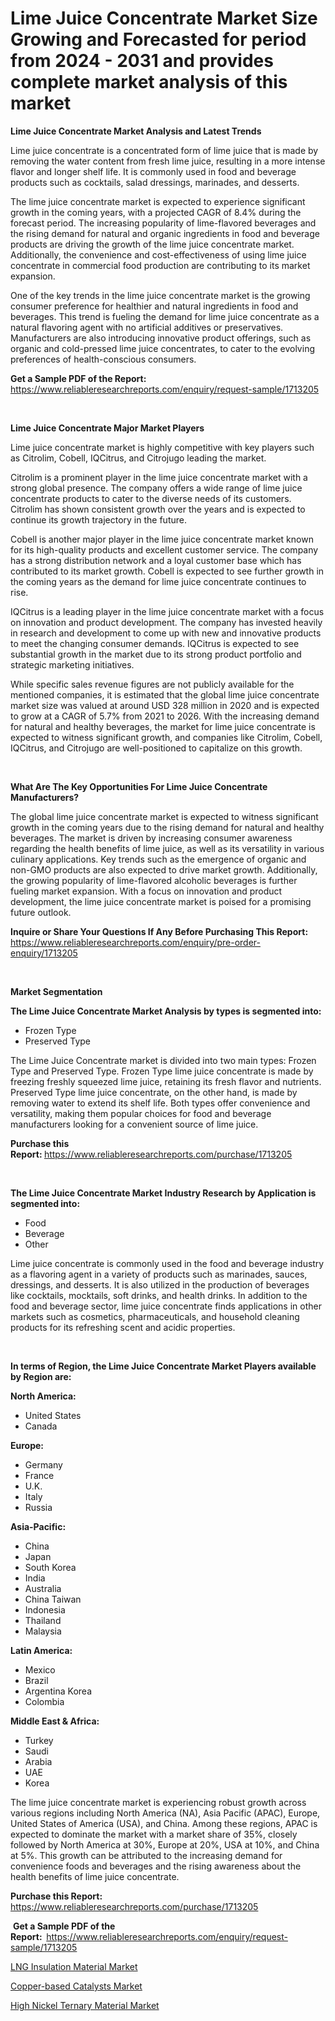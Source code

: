 <p><h1>Lime Juice Concentrate Market Size Growing and Forecasted for period from 2024 - 2031 and provides complete market analysis of this market</h1></p><p><strong>Lime Juice Concentrate Market Analysis and Latest Trends</strong></p>
<p><p>Lime juice concentrate is a concentrated form of lime juice that is made by removing the water content from fresh lime juice, resulting in a more intense flavor and longer shelf life. It is commonly used in food and beverage products such as cocktails, salad dressings, marinades, and desserts.</p><p>The lime juice concentrate market is expected to experience significant growth in the coming years, with a projected CAGR of 8.4% during the forecast period. The increasing popularity of lime-flavored beverages and the rising demand for natural and organic ingredients in food and beverage products are driving the growth of the lime juice concentrate market. Additionally, the convenience and cost-effectiveness of using lime juice concentrate in commercial food production are contributing to its market expansion.</p><p>One of the key trends in the lime juice concentrate market is the growing consumer preference for healthier and natural ingredients in food and beverages. This trend is fueling the demand for lime juice concentrate as a natural flavoring agent with no artificial additives or preservatives. Manufacturers are also introducing innovative product offerings, such as organic and cold-pressed lime juice concentrates, to cater to the evolving preferences of health-conscious consumers.</p></p>
<p><strong>Get a Sample PDF of the Report:&nbsp;</strong> <a href="https://www.reliableresearchreports.com/enquiry/request-sample/1713205">https://www.reliableresearchreports.com/enquiry/request-sample/1713205</a></p>
<p>&nbsp;</p>
<p><strong>Lime Juice Concentrate Major Market Players</strong></p>
<p><p>Lime juice concentrate market is highly competitive with key players such as Citrolim, Cobell, IQCitrus, and Citrojugo leading the market. </p><p>Citrolim is a prominent player in the lime juice concentrate market with a strong global presence. The company offers a wide range of lime juice concentrate products to cater to the diverse needs of its customers. Citrolim has shown consistent growth over the years and is expected to continue its growth trajectory in the future.</p><p>Cobell is another major player in the lime juice concentrate market known for its high-quality products and excellent customer service. The company has a strong distribution network and a loyal customer base which has contributed to its market growth. Cobell is expected to see further growth in the coming years as the demand for lime juice concentrate continues to rise.</p><p>IQCitrus is a leading player in the lime juice concentrate market with a focus on innovation and product development. The company has invested heavily in research and development to come up with new and innovative products to meet the changing consumer demands. IQCitrus is expected to see substantial growth in the market due to its strong product portfolio and strategic marketing initiatives.</p><p>While specific sales revenue figures are not publicly available for the mentioned companies, it is estimated that the global lime juice concentrate market size was valued at around USD 328 million in 2020 and is expected to grow at a CAGR of 5.7% from 2021 to 2026. With the increasing demand for natural and healthy beverages, the market for lime juice concentrate is expected to witness significant growth, and companies like Citrolim, Cobell, IQCitrus, and Citrojugo are well-positioned to capitalize on this growth.</p></p>
<p>&nbsp;</p>
<p><strong>What Are The Key Opportunities For Lime Juice Concentrate Manufacturers?</strong></p>
<p><p>The global lime juice concentrate market is expected to witness significant growth in the coming years due to the rising demand for natural and healthy beverages. The market is driven by increasing consumer awareness regarding the health benefits of lime juice, as well as its versatility in various culinary applications. Key trends such as the emergence of organic and non-GMO products are also expected to drive market growth. Additionally, the growing popularity of lime-flavored alcoholic beverages is further fueling market expansion. With a focus on innovation and product development, the lime juice concentrate market is poised for a promising future outlook.</p></p>
<p><strong>Inquire or Share Your Questions If Any Before Purchasing This Report:</strong> <a href="https://www.reliableresearchreports.com/enquiry/pre-order-enquiry/1713205">https://www.reliableresearchreports.com/enquiry/pre-order-enquiry/1713205</a></p>
<p>&nbsp;</p>
<p><strong>Market Segmentation</strong></p>
<p><strong>The Lime Juice Concentrate Market Analysis by types is segmented into:</strong></p>
<p><ul><li>Frozen Type</li><li>Preserved Type</li></ul></p>
<p><p>The Lime Juice Concentrate market is divided into two main types: Frozen Type and Preserved Type. Frozen Type lime juice concentrate is made by freezing freshly squeezed lime juice, retaining its fresh flavor and nutrients. Preserved Type lime juice concentrate, on the other hand, is made by removing water to extend its shelf life. Both types offer convenience and versatility, making them popular choices for food and beverage manufacturers looking for a convenient source of lime juice.</p></p>
<p><strong>Purchase this Report:&nbsp;</strong><a href="https://www.reliableresearchreports.com/purchase/1713205">https://www.reliableresearchreports.com/purchase/1713205</a></p>
<p>&nbsp;</p>
<p><strong>The Lime Juice Concentrate Market Industry Research by Application is segmented into:</strong></p>
<p><ul><li>Food</li><li>Beverage</li><li>Other</li></ul></p>
<p><p>Lime juice concentrate is commonly used in the food and beverage industry as a flavoring agent in a variety of products such as marinades, sauces, dressings, and desserts. It is also utilized in the production of beverages like cocktails, mocktails, soft drinks, and health drinks. In addition to the food and beverage sector, lime juice concentrate finds applications in other markets such as cosmetics, pharmaceuticals, and household cleaning products for its refreshing scent and acidic properties.</p></p>
<p>&nbsp;</p>
<p><strong>In terms of Region, the Lime Juice Concentrate Market Players available by Region are:</strong></p>
<p>
    <p> <strong> North America: </strong>
        <ul>
            <li>United States</li>
            <li>Canada</li>
        </ul>
        </p> 
    <p> <strong> Europe: </strong>
        <ul>
            <li>Germany</li>
            <li>France</li>
            <li>U.K.</li>
            <li>Italy</li>
            <li>Russia</li>
        </ul>
        </p> 
    <p> <strong> Asia-Pacific: </strong>
        <ul>
            <li>China</li>
            <li>Japan</li>
            <li>South Korea</li>
            <li>India</li>
            <li>Australia</li>
            <li>China Taiwan</li>
            <li>Indonesia</li>
            <li>Thailand</li>
            <li>Malaysia</li>
        </ul>
        </p> 
    <p> <strong> Latin America: </strong>
        <ul>
            <li>Mexico</li>
            <li>Brazil</li>
            <li>Argentina Korea</li>
            <li>Colombia</li>
        </ul>
        </p> 
    <p> <strong> Middle East & Africa: </strong>
        <ul>
            <li>Turkey</li>
            <li>Saudi</li>
            <li>Arabia</li>
            <li>UAE</li>
            <li>Korea</li>
        </ul>
    </p>
    </p>
<p><p>The lime juice concentrate market is experiencing robust growth across various regions including North America (NA), Asia Pacific (APAC), Europe, United States of America (USA), and China. Among these regions, APAC is expected to dominate the market with a market share of 35%, closely followed by North America at 30%, Europe at 20%, USA at 10%, and China at 5%. This growth can be attributed to the increasing demand for convenience foods and beverages and the rising awareness about the health benefits of lime juice concentrate.</p></p>
<p><strong>Purchase this Report: </strong><a href="https://www.reliableresearchreports.com/purchase/1713205">https://www.reliableresearchreports.com/purchase/1713205</a></p>
<p>&nbsp;<strong>Get a Sample PDF of the Report:&nbsp;&nbsp;</strong><a href="https://www.reliableresearchreports.com/enquiry/request-sample/1713205">https://www.reliableresearchreports.com/enquiry/request-sample/1713205</a></p>
<p><strong></strong></p>
<p><p><a href="https://view.publitas.com/reportprime-1/lng-insulation-material-market-research-report-provides-critical-insights-that-can-help-shape-business-development-and-investment-strategies/">LNG Insulation Material Market</a></p><p><a href="https://view.publitas.com/reportprime-1/global-copper-based-catalysts-market-by-types-applications-and-major-players-with-regional-growth-rate-analysis-and-development-situation-from-2023-to-2030/">Copper-based Catalysts Market</a></p><p><a href="https://view.publitas.com/reportprime-1/high-nickel-ternary-material-market-analysis-and-market-size-global-industry-overview-market-segmentation-and-forecast-2023-to-2030/">High Nickel Ternary Material Market</a></p></p>